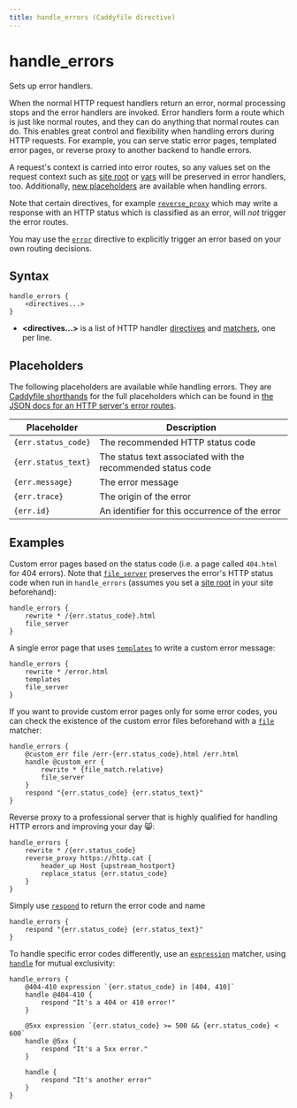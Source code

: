 ```yaml
---
title: handle_errors (Caddyfile directive)
---
```


# handle_errors

Sets up error handlers.

When the normal HTTP request handlers return an error, normal processing stops and the error handlers are invoked. Error handlers form a route which is just like normal routes, and they can do anything that normal routes can do. This enables great control and flexibility when handling errors during HTTP requests. For example, you can serve static error pages, templated error pages, or reverse proxy to another backend to handle errors.

A request's context is carried into error routes, so any values set on the request context such as [site root](root) or [vars](vars) will be preserved in error handlers, too. Additionally, [new placeholders](#placeholders) are available when handling errors.

Note that certain directives, for example [`reverse_proxy`](reverse_proxy) which may write a response with an HTTP status which is classified as an error, will _not_ trigger the error routes.

You may use the [`error`](error) directive to explicitly trigger an error based on your own routing decisions.


## Syntax

```caddy-d
handle_errors {
	<directives...>
}
```

- **<directives...>** is a list of HTTP handler [directives](/docs/caddyfile/directives) and [matchers](/docs/caddyfile/matchers), one per line.


## Placeholders

The following placeholders are available while handling errors. They are [Caddyfile shorthands](/docs/caddyfile/concepts#placeholders) for the full placeholders which can be found in [the JSON docs for an HTTP server's error routes](/docs/json/apps/http/servers/errors/#routes).

| Placeholder | Description |
|---|---|
| `{err.status_code}` | The recommended HTTP status code |
| `{err.status_text}` | The status text associated with the recommended status code |
| `{err.message}` | The error message |
| `{err.trace}` | The origin of the error |
| `{err.id}` | An identifier for this occurrence of the error |


## Examples

Custom error pages based on the status code (i.e. a page called `404.html` for 404 errors). Note that [`file_server`](file_server) preserves the error's HTTP status code when run in `handle_errors` (assumes you set a [site root](/docs/caddyfile/directives/root) in your site beforehand):

```caddy-d
handle_errors {
	rewrite * /{err.status_code}.html
	file_server
}
```

A single error page that uses [`templates`](/docs/caddyfile/directives/templates) to write a custom error message:

```caddy-d
handle_errors {
	rewrite * /error.html
	templates
	file_server
}
```

If you want to provide custom error pages only for some error codes, you can check the existence of the custom error files beforehand with a [`file`](/docs/caddyfile/matchers#file) matcher:

```caddy-d
handle_errors {
	@custom_err file /err-{err.status_code}.html /err.html
	handle @custom_err {
		rewrite * {file_match.relative}
		file_server
	}
	respond "{err.status_code} {err.status_text}"
}
```

Reverse proxy to a professional server that is highly qualified for handling HTTP errors and improving your day 😸:

```caddy-d
handle_errors {
	rewrite * /{err.status_code}
	reverse_proxy https://http.cat {
		header_up Host {upstream_hostport}
		replace_status {err.status_code}
	}
}
```

Simply use [`respond`](/docs/caddyfile/directives/respond) to return the error code and name

```caddy-d
handle_errors {
	respond "{err.status_code} {err.status_text}"
}
```

To handle specific error codes differently, use an [`expression`](/docs/caddyfile/matchers#expression) matcher, using [`handle`](/docs/caddyfile/directives/handle) for mutual exclusivity:

```caddy-d
handle_errors {
	@404-410 expression `{err.status_code} in [404, 410]`
	handle @404-410 {
		respond "It's a 404 or 410 error!"
	}

	@5xx expression `{err.status_code} >= 500 && {err.status_code} < 600`
	handle @5xx {
		respond "It's a 5xx error."
	}

	handle {
		respond "It's another error"
	}
}
```
